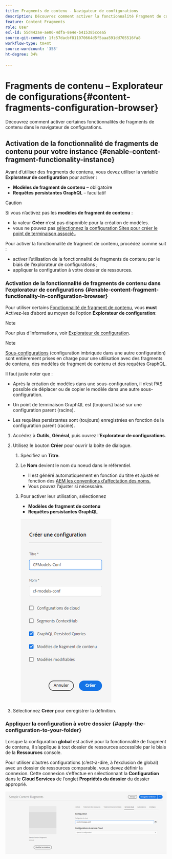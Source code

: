 ```yaml
---
title: Fragments de contenu - Navigateur de configurations
description: Découvrez comment activer la fonctionnalité Fragment de contenu et GraphQL dans l’explorateur de configurations afin d’utiliser AEM fonctionnalités de diffusion sans interface utilisateur.
feature: Content Fragments
role: User
exl-id: 55d442ae-ae06-4dfa-8e4e-b415385ccea5
source-git-commit: 1fc57dacbf811070664d5f5aaa591dd705516fa8
workflow-type: tm+mt
source-wordcount: '358'
ht-degree: 34%

---
```


# Fragments de contenu – Explorateur de configurations{#content-fragments-configuration-browser}

Découvrez comment activer certaines fonctionnalités de fragments de contenu dans le navigateur de configurations.

## Activation de la fonctionnalité de fragments de contenu pour votre instance {#enable-content-fragment-functionality-instance}

Avant d’utiliser des fragments de contenu, vous devez utiliser la variable **Explorateur de configuration** pour activer :

* **Modèles de fragment de contenu** – obligatoire
* **Requêtes persistantes GraphQL** – facultatif

>[!CAUTION]
>
>Si vous n’activez pas les **modèles de fragment de contenu** :
>
>* la valeur **Créer** n’est pas disponible pour la création de modèles.
>* vous ne pouvez pas [sélectionnez la configuration Sites pour créer le point de terminaison associé.](/help/headless/graphql-api/graphql-endpoint.md).

Pour activer la fonctionnalité de fragment de contenu, procédez comme suit :

* activer l’utilisation de la fonctionnalité de fragments de contenu par le biais de l’explorateur de configurations ;
* appliquer la configuration à votre dossier de ressources.

### Activation de la fonctionnalité de fragments de contenu dans l’explorateur de configurations {#enable-content-fragment-functionality-in-configuration-browser}

Pour utiliser certains [Fonctionnalité de fragment de contenu](#creating-a-content-fragment-model), vous **must** Activez-les d’abord au moyen de l’option **Explorateur de configuration**:

>[!NOTE]
>
>Pour plus d’informations, voir [Explorateur de configuration](/help/implementing/developing/introduction/configurations.md#using-configuration-browser).

>[!NOTE]
>
>[Sous-configurations](/help/implementing/developing/introduction/configurations.md#configuration-resolution) (configuration imbriquée dans une autre configuration) sont entièrement prises en charge pour une utilisation avec des fragments de contenu, des modèles de fragment de contenu et des requêtes GraphQL.
>
>Il faut juste noter que :
>
>
>* Après la création de modèles dans une sous-configuration, il n’est PAS possible de déplacer ou de copier le modèle dans une autre sous-configuration.
>
>* Un point de terminaison GraphQL est (toujours) basé sur une configuration parent (racine).
>
>* Les requêtes persistantes sont (toujours) enregistrées en fonction de la configuration parent (racine).


1. Accédez à **Outils**, **Général**, puis ouvrez l’**Explorateur de configurations**.

1. Utilisez le bouton **Créer** pour ouvrir la boîte de dialogue.

   1. Spécifiez un **Titre**.
   1. Le **Nom** devient le nom du noeud dans le référentiel.
      * Il est généré automatiquement en fonction du titre et ajusté en fonction des [AEM les conventions d’affectation des noms.](/help/implementing/developing/introduction/naming-conventions.md)
      * Vous pouvez l’ajuster si nécessaire.
   1. Pour activer leur utilisation, sélectionnez
      * **Modèles de fragment de contenu**
      * **Requêtes persistantes GraphQL**

      ![Définir la configuration](assets/cfm-conf-01.png)

1. Sélectionnez **Créer** pour enregistrer la définition.

<!-- 1. Select the location appropriate to your website. -->

### Appliquer la configuration à votre dossier {#apply-the-configuration-to-your-folder}

Lorsque la configuration **global** est activé pour la fonctionnalité de fragment de contenu, il s’applique à tout dossier de ressources accessible par le biais de la **Ressources** console.

Pour utiliser d’autres configurations (c’est-à-dire, à l’exclusion de global) avec un dossier de ressources comparable, vous devez définir la connexion. Cette connexion s’effectue en sélectionnant la **Configuration** dans le **Cloud Services** de l’onglet **Propriétés du dossier** du dossier approprié.

![Appliquer la configuration](assets/cfm-conf-02.png)
